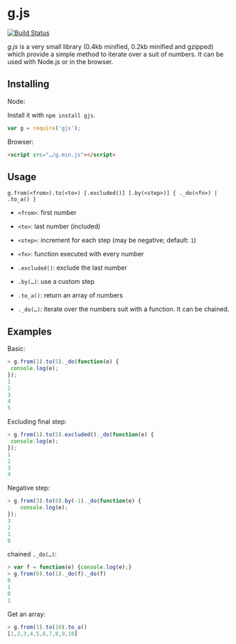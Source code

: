 g.js
====

[![Build Status](https://travis-ci.org/bfontaine/g.js.png)](https://travis-ci.org/bfontaine/g.js)

*g.js* is a very small library (0.4kb minified, 0.2kb minified and gzipped)
which provide a simple method to iterate over a suit of numbers. It can be used
with Node.js or in the browser.

Installing
----------

Node:

Install it with `npm install gjs`.

```javascript
var g = require('gjs');
```

Browser:

```html
<script src="…/g.min.js"></script>
```

Usage
-----

```
g.from(<from>).to(<to>) [.excluded()] [.by(<step>)] { ._do(<fn>) | .to_a() }
```

* `<from>`: first number
* `<to>`: last number (included)
* `<step>`: increment for each step (may be negative; default: `1`)
* `<fn>`: function executed with every number

* `.excluded()`: exclude the last number
* `.by(…)`: use a custom step
* `.to_a()`: return an array of numbers
* `._do(…)`: iterate over the numbers suit with a function. It can be chained.


Examples
--------

Basic:

```javascript
> g.from(1).to(5)._do(function(e) {
 console.log(e);
});
1
2
3
4
5
```

Excluding final step:

```javascript
> g.from(1).to(5).excluded()._do(function(e) {
 console.log(e);
});
1
2
3
4
```

Negative step:


```javascript
> g.from(3).to(0).by(-1)._do(function(e) {
    console.log(e);
});
3
2
1
0
```

chained `._do(…)`:

```javascript
> var f = function(e) {console.log(e);}
> g.from(0).to(1)._do(f)._do(f)
0
1
0
1
```

Get an array:

```javascript
> g.from(1).to(10).to_a()
[1,2,3,4,5,6,7,8,9,10]
```
